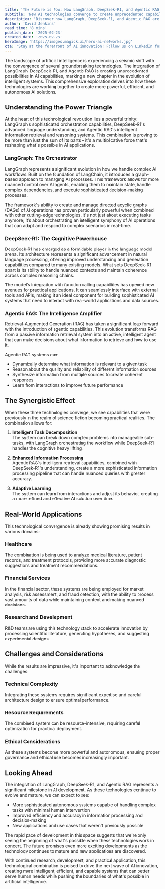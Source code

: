 ```yaml
---
title: 'The Future is Now: How LangGraph, DeepSeek-R1, and Agentic RAG are Revolutionizing AI Systems'
subtitle: 'New AI technologies converge to create unprecedented capabilities in intelligent systems'
description: 'Discover how LangGraph, DeepSeek-R1, and Agentic RAG are reshaping AI, creating powerful, efficient, and autonomous systems. These technologies combined are revolutionizing capabilities across various sectors, including healthcare, finance, and research.'
author: 'David Jenkins'
read_time: '8 mins'
publish_date: '2025-02-23'
created_date: '2025-02-23'
heroImage: 'https://images.magick.ai/hero-ai-networks.jpg'
cta: 'Stay at the forefront of AI innovation! Follow us on LinkedIn for daily updates on groundbreaking developments in artificial intelligence and join a community of forward-thinking professionals shaping the future of technology.'
---
```


The landscape of artificial intelligence is experiencing a seismic shift with the convergence of several groundbreaking technologies. The integration of LangGraph, DeepSeek-R1, and Agentic RAG is creating unprecedented possibilities in AI capabilities, marking a new chapter in the evolution of intelligent systems. This comprehensive exploration delves into how these technologies are working together to create more powerful, efficient, and autonomous AI solutions.

## Understanding the Power Triangle

At the heart of this technological revolution lies a powerful trinity: LangGraph's sophisticated orchestration capabilities, DeepSeek-R1's advanced language understanding, and Agentic RAG's intelligent information retrieval and reasoning systems. This combination is proving to be more than just the sum of its parts – it's a multiplicative force that's reshaping what's possible in AI applications.

### LangGraph: The Orchestrator

LangGraph represents a significant evolution in how we handle complex AI workflows. Built on the foundation of LangChain, it introduces a graph-based approach to managing AI processes. This framework allows for more nuanced control over AI agents, enabling them to maintain state, handle complex dependencies, and execute sophisticated decision-making processes.

The framework's ability to create and manage directed acyclic graphs (DAGs) of AI operations has proven particularly powerful when combined with other cutting-edge technologies. It's not just about executing tasks anymore; it's about orchestrating an intelligent symphony of AI operations that can adapt and respond to complex scenarios in real-time.

### DeepSeek-R1: The Cognitive Powerhouse

DeepSeek-R1 has emerged as a formidable player in the language model arena. Its architecture represents a significant advancement in natural language processing, offering improved understanding and generation capabilities compared to many existing models. What sets DeepSeek-R1 apart is its ability to handle nuanced contexts and maintain coherence across complex reasoning chains.

The model's integration with function calling capabilities has opened new avenues for practical applications. It can seamlessly interface with external tools and APIs, making it an ideal component for building sophisticated AI systems that need to interact with real-world applications and data sources.

### Agentic RAG: The Intelligence Amplifier

Retrieval-Augmented Generation (RAG) has taken a significant leap forward with the introduction of agentic capabilities. This evolution transforms RAG from a passive information retrieval system into an active, intelligent agent that can make decisions about what information to retrieve and how to use it.

Agentic RAG systems can:
- Dynamically determine what information is relevant to a given task
- Reason about the quality and reliability of different information sources
- Synthesize information from multiple sources to create coherent responses
- Learn from interactions to improve future performance

## The Synergistic Effect

When these three technologies converge, we see capabilities that were previously in the realm of science fiction becoming practical realities. The combination allows for:

1. **Intelligent Task Decomposition**  
   The system can break down complex problems into manageable sub-tasks, with LangGraph orchestrating the workflow while DeepSeek-R1 handles the cognitive heavy lifting.

2. **Enhanced Information Processing**  
   Agentic RAG's intelligent retrieval capabilities, combined with DeepSeek-R1's understanding, create a more sophisticated information processing pipeline that can handle nuanced queries with greater accuracy.

3. **Adaptive Learning**  
   The system can learn from interactions and adjust its behavior, creating a more refined and effective AI solution over time.

## Real-World Applications

This technological convergence is already showing promising results in various domains:

### Healthcare

The combination is being used to analyze medical literature, patient records, and treatment protocols, providing more accurate diagnostic suggestions and treatment recommendations.

### Financial Services

In the financial sector, these systems are being employed for market analysis, risk assessment, and fraud detection, with the ability to process vast amounts of data while maintaining context and making nuanced decisions.

### Research and Development

R&D teams are using this technology stack to accelerate innovation by processing scientific literature, generating hypotheses, and suggesting experimental designs.

## Challenges and Considerations

While the results are impressive, it's important to acknowledge the challenges:

### Technical Complexity

Integrating these systems requires significant expertise and careful architecture design to ensure optimal performance.

### Resource Requirements

The combined system can be resource-intensive, requiring careful optimization for practical deployment.

### Ethical Considerations

As these systems become more powerful and autonomous, ensuring proper governance and ethical use becomes increasingly important.

## Looking Ahead

The integration of LangGraph, DeepSeek-R1, and Agentic RAG represents a significant milestone in AI development. As these technologies continue to evolve and mature, we can expect to see:

- More sophisticated autonomous systems capable of handling complex tasks with minimal human intervention
- Improved efficiency and accuracy in information processing and decision-making
- New applications and use cases that weren't previously possible

The rapid pace of development in this space suggests that we're only seeing the beginning of what's possible when these technologies work in concert. The future promises even more exciting developments as the technology continues to mature and new applications are discovered.

With continued research, development, and practical application, this technological combination is poised to drive the next wave of AI innovation, creating more intelligent, efficient, and capable systems that can better serve human needs while pushing the boundaries of what's possible in artificial intelligence.